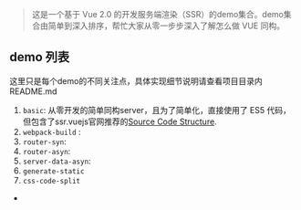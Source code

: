 > 这是一个基于 Vue 2.0 的开发服务端渲染（SSR）的demo集合。demo集合由简单到深入排序，帮忙大家从零一步步深入了解怎么做 VUE 同构。

## demo 列表

这里只是每个demo的不同关注点，具体实现细节说明请查看项目目录内 README.md

1. `basic`: 从零开发的简单同构server，且为了简单化，直接使用了 ES5 代码，但包含了ssr.vuejs官网推荐的[Source Code Structure](https://ssr.vuejs.org/en/structure.html).   
2. `webpack-build` : 
3. `router-syn`:
4. `router-asyn`:
5. `server-data-asyn`:
6. `generate-static`
7. `css-code-split`

- 
